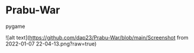 # Prabu-War
pygame

![alt text](https://github.com/dap23/Prabu-War/blob/main/Screenshot from 2022-01-07 22-04-13.png?raw=true)
